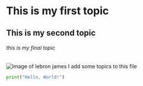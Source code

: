 # This is my first topic
## This is my second topic
###### this is my final topic

![Image of lebron james](https://media-cldnry.s-nbcnews.com/image/upload/t_fit-1000w,f_auto,q_auto:best/rockcms/2025-01/250104-LeBron-James-ch-0953-26ecee.jpg)
I add some topics to this file


```python
print("Hello, World!")
```
